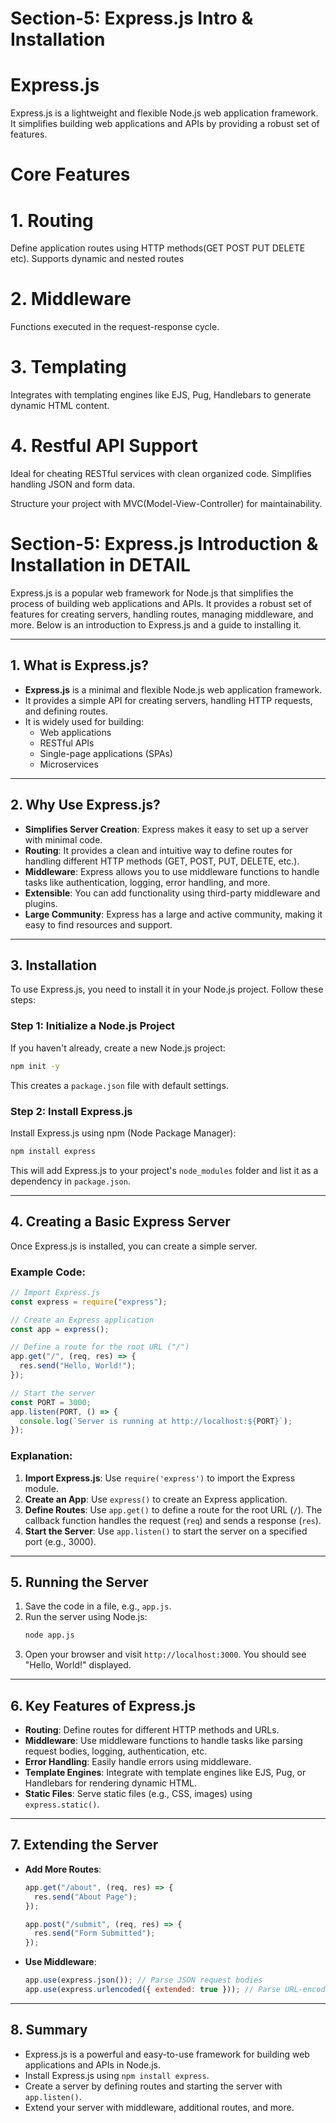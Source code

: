 # Section-5: Express.js Intro & Installation

# Express.js

Express.js is a lightweight and flexible Node.js web application framework.
It simplifies building web applications and APIs by providing a robust set of features.

# Core Features

# 1. Routing

Define application routes using HTTP methods(GET POST PUT DELETE etc).
Supports dynamic and nested routes

# 2. Middleware

Functions executed in the request-response cycle.

# 3. Templating

Integrates with templating engines like EJS, Pug, Handlebars to generate dynamic HTML content.

# 4. Restful API Support

Ideal for cheating RESTful services with clean organized code.
Simplifies handling JSON and form data.

Structure your project with MVC(Model-View-Controller) for maintainability.

# Section-5: Express.js Introduction & Installation in DETAIL

Express.js is a popular web framework for Node.js that simplifies the process of building web applications and APIs. It provides a robust set of features for creating servers, handling routes, managing middleware, and more. Below is an introduction to Express.js and a guide to installing it.

---

## 1. **What is Express.js?**

- **Express.js** is a minimal and flexible Node.js web application framework.
- It provides a simple API for creating servers, handling HTTP requests, and defining routes.
- It is widely used for building:
  - Web applications
  - RESTful APIs
  - Single-page applications (SPAs)
  - Microservices

---

## 2. **Why Use Express.js?**

- **Simplifies Server Creation**: Express makes it easy to set up a server with minimal code.
- **Routing**: It provides a clean and intuitive way to define routes for handling different HTTP methods (GET, POST, PUT, DELETE, etc.).
- **Middleware**: Express allows you to use middleware functions to handle tasks like authentication, logging, error handling, and more.
- **Extensible**: You can add functionality using third-party middleware and plugins.
- **Large Community**: Express has a large and active community, making it easy to find resources and support.

---

## 3. **Installation**

To use Express.js, you need to install it in your Node.js project. Follow these steps:

### Step 1: Initialize a Node.js Project

If you haven't already, create a new Node.js project:

```bash
npm init -y
```

This creates a `package.json` file with default settings.

### Step 2: Install Express.js

Install Express.js using npm (Node Package Manager):

```bash
npm install express
```

This will add Express.js to your project's `node_modules` folder and list it as a dependency in `package.json`.

---

## 4. **Creating a Basic Express Server**

Once Express.js is installed, you can create a simple server.

### Example Code:

```javascript
// Import Express.js
const express = require("express");

// Create an Express application
const app = express();

// Define a route for the root URL ("/")
app.get("/", (req, res) => {
  res.send("Hello, World!");
});

// Start the server
const PORT = 3000;
app.listen(PORT, () => {
  console.log(`Server is running at http://localhost:${PORT}`);
});
```

### Explanation:

1. **Import Express.js**: Use `require('express')` to import the Express module.
2. **Create an App**: Use `express()` to create an Express application.
3. **Define Routes**: Use `app.get()` to define a route for the root URL (`/`). The callback function handles the request (`req`) and sends a response (`res`).
4. **Start the Server**: Use `app.listen()` to start the server on a specified port (e.g., 3000).

---

## 5. **Running the Server**

1. Save the code in a file, e.g., `app.js`.
2. Run the server using Node.js:
   ```bash
   node app.js
   ```
3. Open your browser and visit `http://localhost:3000`. You should see "Hello, World!" displayed.

---

## 6. **Key Features of Express.js**

- **Routing**: Define routes for different HTTP methods and URLs.
- **Middleware**: Use middleware functions to handle tasks like parsing request bodies, logging, authentication, etc.
- **Error Handling**: Easily handle errors using middleware.
- **Template Engines**: Integrate with template engines like EJS, Pug, or Handlebars for rendering dynamic HTML.
- **Static Files**: Serve static files (e.g., CSS, images) using `express.static()`.

---

## 7. **Extending the Server**

- **Add More Routes**:

  ```javascript
  app.get("/about", (req, res) => {
    res.send("About Page");
  });

  app.post("/submit", (req, res) => {
    res.send("Form Submitted");
  });
  ```

- **Use Middleware**:
  ```javascript
  app.use(express.json()); // Parse JSON request bodies
  app.use(express.urlencoded({ extended: true })); // Parse URL-encoded request bodies
  ```

---

## 8. **Summary**

- Express.js is a powerful and easy-to-use framework for building web applications and APIs in Node.js.
- Install Express.js using `npm install express`.
- Create a server by defining routes and starting the server with `app.listen()`.
- Extend your server with middleware, additional routes, and more.
